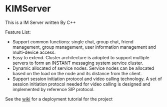 # KIMServer
This is a IM Server written By C++

Feature List:

- Support common functions: single chat, group chat, friend management, group management, user information management and multi-device access.
- Easy to extend. Cluster architecture is adopted to support multiple servers to form an INSTANT messaging system service cluster.
- Dynamic allocated of service nodes. Service nodes can be allocated based on the load on the node and its distance from the client.
- Support session initiation protocol and video calling technology. A set of session initiation protocol  needed for video calling is designed and implemented by reference SIP protocol.

See the [wiki](https://github.com/taroyuyu/KIMServer/wiki) for a deployment tutorial for the project
